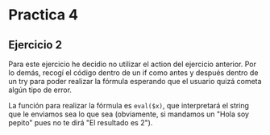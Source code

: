 # Practica 4

## Ejercicio 2

Para este ejercicio he decidio no utilizar el action del ejercicio anterior. Por lo demás, recogí el código dentro de un if como antes y después dentro de un try para poder realizar la fórmula esperando que el usuario quizá cometa algún tipo de error. 

La función para realizar la fórmula es ``eval($x)``, que interpretará el string que le enviamos sea lo que sea (obviamente, si mandamos un "Hola soy pepito" pues no te dirá "El resultado es 2").
